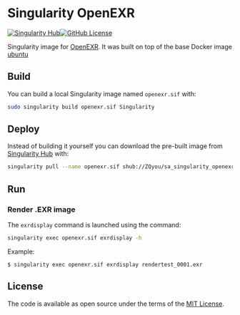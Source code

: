 # Singularity OpenEXR

[![Singularity Hub](https://www.singularity-hub.org/static/img/hosted-singularity--hub-%23e32929.svg)](https://singularity-hub.org/collections/2500)[![GitHub License](https://img.shields.io/badge/license-MIT-green.svg)](https://opensource.org/licenses/MIT)

Singularity image for [OpenEXR](https://www.openexr.com/). It was built on top of the base Docker image [ubuntu](https://hub.docker.com/_/ubuntu)

## Build

You can build a local Singularity image named `openexr.sif` with:

```sh
sudo singularity build openexr.sif Singularity
```

## Deploy

Instead of building it yourself you can download the pre-built image from [Singularity Hub](https://www.singularity-hub.org) with:

```sh
singularity pull --name openexr.sif shub://ZQyou/sa_singularity_openexr
```

## Run

### Render .EXR image

The `exrdisplay` command is launched using the command:

```sh
singularity exec openexr.sif exrdisplay -h
```

Example:

```console
$ singularity exec openexr.sif exrdisplay rendertest_0001.exr
```

## License

The code is available as open source under the terms of the [MIT License].

[OpenEXR]: http://www.openexr.com/
[MIT License]: http://opensource.org/licenses/MIT

